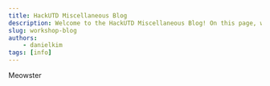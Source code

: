 ```yaml
---
title: HackUTD Miscellaneous Blog
description: Welcome to the HackUTD Miscellaneous Blog! On this page, we provide all materials that don't fit into a specific niche.
slug: workshop-blog
authors:
    - danielkim
tags: [info]
---
```


Meowster
